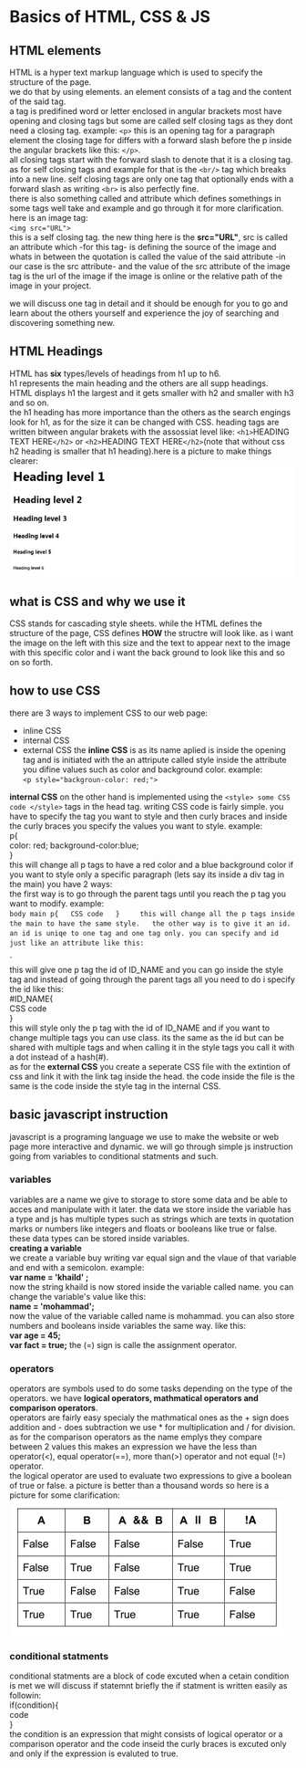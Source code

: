 # Basics of HTML, CSS & JS

## HTML elements  
HTML is a hyper text markup language which is used to specify the structure of the page.  
we do that by using elements. an element consists of a tag and the content of the said tag.  
a tag is predifined word or letter enclosed in angular brackets most have opening and closing tags but some are called self closing tags as they dont need a closing tag. example: `<p>` this is an opening tag for a paragraph element the closing tage for differs with a forward slash before the p inside the angular brackets like this:   `</p>`.  
all closing tags start with the forward slash to denote that it is a closing tag. as for self closing tags and example for that is the `<br/>` tag which breaks into a new line. self closing tags are only one tag that optionally ends with a forward slash as writing `<br>` is also perfectly fine.  
there is also something called and attribute which defines somethings in some tags well take and example and go through it for more clarification. here is an image tag:  
`<img src="URL">`  
this is a self closing tag. the new thing here is the **src="URL"**, src is called an attribute which -for this tag- is defining the source of the image and whats in between the quotation is called the value of the said attribute -in our case is the src attribute- and the value of the src attribute of the image tag is the url of the image if the image is online or the relative path of the image in your project.  

we will discuss one tag in detail and it should be enough for you to go and learn about the others yourself and experience the joy of searching and discovering something new.    

## HTML Headings  
HTML has **six** types/levels of headings from h1 up to h6.  
h1 represents the main heading and the others are all supp headings.  
HTML displays h1 the largest and it gets smaller with h2 and smaller with h3 and so on.  
the h1 heading has more importance than the others as the search engings look for h1, as for the size it can be changed with CSS.
heading tags are written bitween angular brakets with the assossiat level like: `<h1>`HEADING TEXT HERE`</h2>` or `<h2>`HEADING TEXT HERE`</h2>`(note that without css h2 heading is smaller that h1 heading).here is a picture to make things clearer:  
![html headings](/images/headings.jpg)  

## what is CSS and why we use it  
CSS stands for cascading style sheets. while the HTML defines the structure of the page, CSS defines **HOW** the structre will look like. as i want the image on the left with this size and the text to appear next to the image with this specific color and i want the back ground to look like this and so on so forth.  

## how to use CSS  
there are 3 ways to implement CSS to our web page:
- inline CSS
- internal CSS
- external CSS
the **inline CSS** is as its name aplied is inside the opening tag and is initiated with the an attripute called style inside the attribute you difine values such as color and background color. example:  
`<p style="backgroun-color: red;">`  

**internal CSS** on the other hand is implemented using the `<style> some CSS code </style>` tags in the head tag.
writing CSS code is fairly simple. you have to specify the tag you want to style and then curly braces and inside the curly braces you specify the values you want to style. example:  
p{  
    color: red;  background-color:blue;  
}  
this will change all p tags to have a red color and a blue background color if you want to style only a specific paragraph (lets say its inside a div tag in the main) you have 2 ways:  
the first way is to go through the parent tags until you reach the p tag you want to modify. example:  
`body main p{  
    CSS code  
    }    
this will change all the p tags inside the main to have the same style.  
the other way is to give it an id. an id is uniqe to one tag and one tag only. you can specify and id just like an attribute like this:  
`<p id="ID_NAME">`  
this will give one p tag the id of ID_NAME and you can go inside the style tag and instead of going through the parent tags all you need to do i specify the id like this:  
#ID_NAME{  
    CSS code  
}  
this will style only the p tag with the id of ID_NAME and if you want to change multiple tags you can use class. its the same as the id but can be shared with multiple tags and when calling it in the style tags you call it with a dot instead of a hash(#).  
as for the **external CSS** you create a seperate CSS file with the extintion of css and link it with the link tag inside the head. the code inside the file is the same is the code inside the style tag in the internal CSS.

## basic javascript instruction  
javascript is a programing language we use to make the website or web page more interactive and dynamic.
we will go through simple js instruction going from variables to conditional statments and such.  
### variables  
variables are a name we give to storage to store some data and be able to acces and manipulate with it later.
the data we store inside the variable has a type and js has multiple types such as strings which are texts in quotation marks or numbers like integers and floats or booleans like true or false. these data types can be stored inside variables.  
**creating a variable**  
we create a variable buy writing var equal sign and the vlaue of that variable and end with a semicolon. example:  
**var name = 'khaild' ;**  
now the string khaild is now stored inside the variable called name. you can change the variable's value like this:  
**name = 'mohammad';**  
now the value of the variable called name is mohammad. you can also store numbers and booleans inside variables the same way. like this:  
**var age = 45;**  
**var fact = true;** 
the (=) sign is calle the assignment operator.  
### operators  
operators are symbols used to do some tasks depending on the type of the operators. we have **logical operators, mathmatical operators and comparison operators**.  
operators are fairly easy specialy the mathmatical ones as the + sign does addition and - does subtraction we use * for multiplication and / for division. as for the comparison operators as the name emplys they compare between 2 values this makes an expression we have the less than operator(<), equal operator(==), more than(>) operator and not equal (!=) operator.  
the logical operator are used to evaluate two expressions to give a boolean of true or false. a picture is better than a thousand words so here is a picture for some clarification:  
![logical_operators](../images/logical.jpg)  
### conditional statments
conditional statments are a block of code excuted when a cetain condition is met we will discuss if statemnt briefly the if statment is written easily as followin:  
if(condition){  
    code  
}  
the condition is an expression that might consists of logical operator or a comparison operator and the code inseid the curly braces is excuted only and only if the expression is evaluted to true.  
